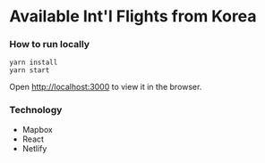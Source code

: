 # Available Int'l Flights from Korea

### How to run locally

```
yarn install
yarn start
```

Open [http://localhost:3000](http://localhost:3000) to view it in the browser.

### Technology

- Mapbox
- React
- Netlify

